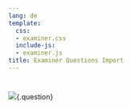 ```yaml
---
lang: de
template:
  css:
  - examiner.css
  include-js:
  - examiner.js
title: Examiner Questions Import
---
```


#

![](./data/homogenous-coordinates-quest.yaml){.question}
